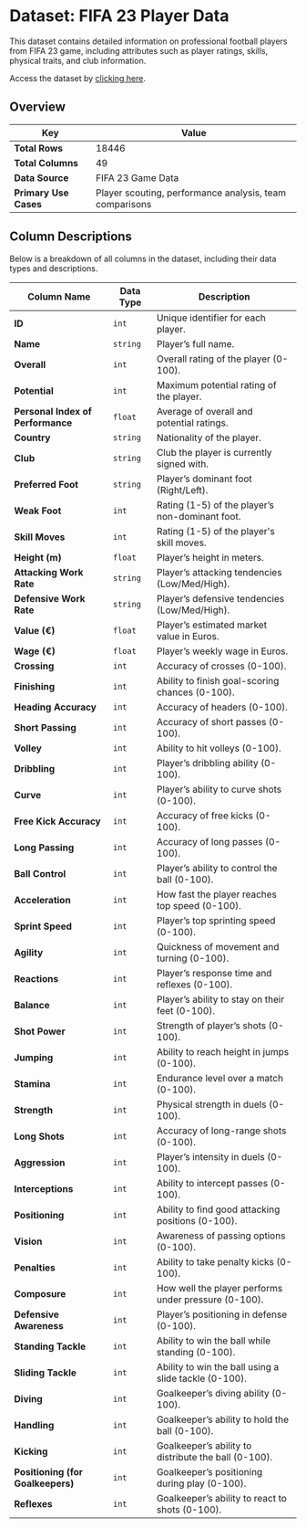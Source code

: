 # Dataset: FIFA 23 Player Data

This dataset contains detailed information on professional football players from FIFA 23 game, including attributes such as player ratings, skills, physical traits, and club information.

Access the dataset by [clicking here](/fifa-23-dataset.csv).

## Overview

| Key | Value |
| --- | --- |
| **Total Rows** | 18446 |
| **Total Columns** | 49 |
| **Data Source** | FIFA 23 Game Data |
| **Primary Use Cases** | Player scouting, performance analysis, team comparisons |

## Column Descriptions

Below is a breakdown of all columns in the dataset, including their data types and descriptions.

| Column Name | Data Type | Description |
| --- | --- | --- |
| **ID** | `int` | Unique identifier for each player. |
| **Name** | `string` | Player’s full name. |
| **Overall** | `int` | Overall rating of the player (0-100). |
| **Potential** | `int` | Maximum potential rating of the player. |
| **Personal Index of Performance** | `float` | Average of overall and potential ratings. |
| **Country** | `string` | Nationality of the player. |
| **Club** | `string` | Club the player is currently signed with. |
| **Preferred Foot** | `string` | Player’s dominant foot (Right/Left). |
| **Weak Foot** | `int` | Rating (1-5) of the player’s non-dominant foot. |
| **Skill Moves** | `int` | Rating (1-5) of the player's skill moves. |
| **Height (m)** | `float` | Player’s height in meters. |
| **Attacking Work Rate** | `string` | Player’s attacking tendencies (Low/Med/High). |
| **Defensive Work Rate** | `string` | Player’s defensive tendencies (Low/Med/High). |
| **Value (€)** | `float` | Player’s estimated market value in Euros. |
| **Wage (€)** | `float` | Player’s weekly wage in Euros. |
| **Crossing** | `int` | Accuracy of crosses (0-100). |
| **Finishing** | `int` | Ability to finish goal-scoring chances (0-100). |
| **Heading Accuracy** | `int` | Accuracy of headers (0-100). |
| **Short Passing** | `int` | Accuracy of short passes (0-100). |
| **Volley** | `int` | Ability to hit volleys (0-100). |
| **Dribbling** | `int` | Player’s dribbling ability (0-100). |
| **Curve** | `int` | Player’s ability to curve shots (0-100). |
| **Free Kick Accuracy** | `int` | Accuracy of free kicks (0-100). |
| **Long Passing** | `int` | Accuracy of long passes (0-100). |
| **Ball Control** | `int` | Player’s ability to control the ball (0-100). |
| **Acceleration** | `int` | How fast the player reaches top speed (0-100). |
| **Sprint Speed** | `int` | Player’s top sprinting speed (0-100). |
| **Agility** | `int` | Quickness of movement and turning (0-100). |
| **Reactions** | `int` | Player’s response time and reflexes (0-100). |
| **Balance** | `int` | Player’s ability to stay on their feet (0-100). |
| **Shot Power** | `int` | Strength of player’s shots (0-100). |
| **Jumping** | `int` | Ability to reach height in jumps (0-100). |
| **Stamina** | `int` | Endurance level over a match (0-100). |
| **Strength** | `int` | Physical strength in duels (0-100). |
| **Long Shots** | `int` | Accuracy of long-range shots (0-100). |
| **Aggression** | `int` | Player’s intensity in duels (0-100). |
| **Interceptions** | `int` | Ability to intercept passes (0-100). |
| **Positioning** | `int` | Ability to find good attacking positions (0-100). |
| **Vision** | `int` | Awareness of passing options (0-100). |
| **Penalties** | `int` | Ability to take penalty kicks (0-100). |
| **Composure** | `int` | How well the player performs under pressure (0-100). |
| **Defensive Awareness** | `int` | Player’s positioning in defense (0-100). |
| **Standing Tackle** | `int` | Ability to win the ball while standing (0-100). |
| **Sliding Tackle** | `int` | Ability to win the ball using a slide tackle (0-100). |
| **Diving** | `int` | Goalkeeper’s diving ability (0-100). |
| **Handling** | `int` | Goalkeeper’s ability to hold the ball (0-100). |
| **Kicking** | `int` | Goalkeeper’s ability to distribute the ball (0-100). |
| **Positioning (for Goalkeepers)** | `int` | Goalkeeper’s positioning during play (0-100). |
| **Reflexes** | `int` | Goalkeeper’s ability to react to shots (0-100). |
